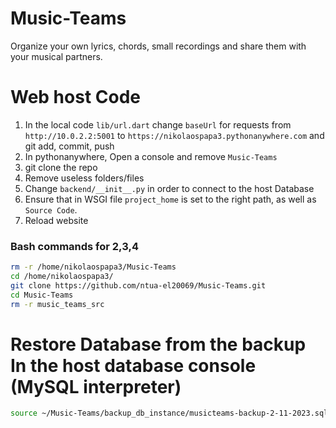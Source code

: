 # Music-Teams
Organize your own lyrics, chords, small recordings and share them with your musical partners.

# Web host Code

1. In the local code `lib/url.dart` change `baseUrl` for requests from `http://10.0.2.2:5001` to `https://nikolaospapa3.pythonanywhere.com` and git add, commit, push
2. In pythonanywhere, Open a console  and  remove `Music-Teams`
3. git clone the repo
4. Remove useless folders/files
5. Change `backend/__init__.py` in order to connect to the host Database 
6. Ensure that in WSGI file `project_home` is set to the right path, as well as `Source Code`.
7. Reload website

### Bash commands for 2,3,4
```bash
rm -r /home/nikolaospapa3/Music-Teams
cd /home/nikolaospapa3/
git clone https://github.com/ntua-el20069/Music-Teams.git
cd Music-Teams
rm -r music_teams_src
```

# Restore Database from the backup In the host database console (MySQL interpreter) 
```bash
source ~/Music-Teams/backup_db_instance/musicteams-backup-2-11-2023.sql;
```
